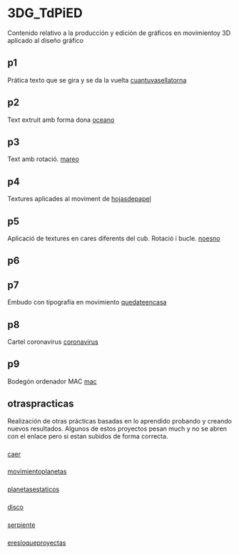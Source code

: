 # 3DG_TdPiED
Contenido relativo a la producción y edición de gráficos en movimientoy 3D aplicado al diseño gráfico

## p1
Prática texto que se gira y se da la vuelta [cuantuvasellatorna](p1.mp4)



## p2
Text extruit amb forma dona [oceano](p2.mp4)


## p3
Text amb rotació. [mareo](p3.mp4)


## p4
Textures aplicades al moviment de [hojasdepapel](p4.mp4)


## p5
Aplicació de textures en cares diferents del cub. Rotació i bucle. [noesno](p5.mp4)


## p6


## p7
Embudo con tipografía en movimiento [quedateencasa](p7.mp4)


## p8
Cartel coronavirus [coronavirus](p8.jpg)

## p9
Bodegón ordenador MAC [mac](p9.jpg)

## otraspracticas
Realización de otras prácticas basadas en lo aprendido probando y creando nuevos resultados. Algunos de estos proyectos pesan much y no se abren con el enlace pero si estan subidos de forma correcta. 
###
[caer](encasa1.mp4)
###
[movimientoplanetas](escenari.mp4)
###
[planetasestaticos](planetas.jpg)
###
[disco](encasa2.mp4)
###
[serpiente](encasa4.mp4)
###
[eresloqueproyectas](cristal.jpg)
###

